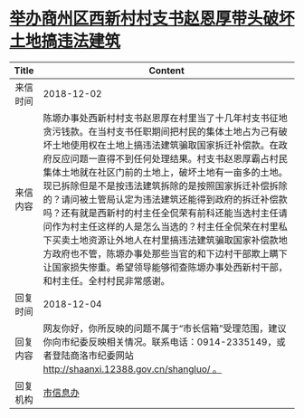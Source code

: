 # <a href="http://www.shangluo.gov.cn/zmhd/ldxxxx.jsp?urltype=leadermail.LeaderMailContentUrl&wbtreeid=1112&leadermailid=5044">举办商州区西新村村支书赵恩厚带头破坏土地搞违法建筑</a>
|Title|Content|
|:---:|---|
|来信时间|2018-12-02|
|来信内容|陈塬办事处西新村村支书赵恩厚在村里当了十几年村支书征地贪污钱款。在当村支书任职期间把村民的集体土地占为己有破坏土地使用权在土地上搞违法建筑骗取国家拆迁补偿款。在政府反应问题一直得不到任何处理结果。村支书赵恩厚霸占村民集体土地就在社区门前的土地上，破坏土地有一亩多的土地。现已拆除但是不是按违法建筑拆除的是按照国家拆迁补偿拆除的？请问被土管局认定为违法建筑还能得到政府的拆迁补偿款吗？还有就是西新村的村主任全侃荣有前科还能当选村主任请问作为村主任这样的人是怎么当选的？村主任全侃荣在村里私下买卖土地资源让外地人在村里搞违法建筑骗取国家补偿款地方政府也不管，陈塬办事处那些当官的和下边村干部欺上瞒下让国家损失惨重。希望领导能够彻查陈塬办事处西新村干部，和村主任。全村村民非常感谢。|
|回复时间|2018-12-04|
|回复内容|网友你好，你所反映的问题不属于“市长信箱”受理范围，建议你向市纪委反映相关情况。联系电话：0914-2335149，或者登陆商洛市纪委网站 http://shaanxi.12388.gov.cn/shangluo/ 。|
|回复机构|<a href="../../categories/agencies/市信息办.md">市信息办</a>|